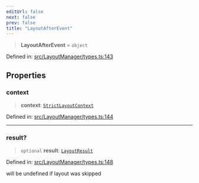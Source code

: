```yaml
---
editUrl: false
next: false
prev: false
title: "LayoutAfterEvent"
---
```


> **LayoutAfterEvent** = `object`

Defined in: [src/LayoutManager/types.ts:143](https://github.com/fabricjs/fabric.js/blob/fea1b29b7495d9634e300bd4bfa43de097745805/src/LayoutManager/types.ts#L143)

## Properties

### context

> **context**: [`StrictLayoutContext`](/api/type-aliases/strictlayoutcontext/)

Defined in: [src/LayoutManager/types.ts:144](https://github.com/fabricjs/fabric.js/blob/fea1b29b7495d9634e300bd4bfa43de097745805/src/LayoutManager/types.ts#L144)

***

### result?

> `optional` **result**: [`LayoutResult`](/api/type-aliases/layoutresult/)

Defined in: [src/LayoutManager/types.ts:148](https://github.com/fabricjs/fabric.js/blob/fea1b29b7495d9634e300bd4bfa43de097745805/src/LayoutManager/types.ts#L148)

will be undefined if layout was skipped
